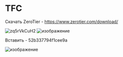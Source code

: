 # TFC
Скачать ZeroTier - https://www.zerotier.com/download/

![zq5rVkCuH2](https://github.com/smileyfaceskobochka/TFC/assets/101476002/645a39f2-553b-411b-b40a-6b830f56966b) ![изображение](https://github.com/smileyfaceskobochka/TFC/assets/101476002/5beb5937-65b5-4975-b85a-69bee2f1ea32)

Вставить - 52b337794f1cee9a

![изображение](https://github.com/smileyfaceskobochka/TFC/assets/101476002/d3d5db53-6051-46f9-81b2-f204ad232f19)


